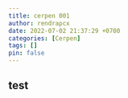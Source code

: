 ```yaml
---
title: cerpen 001
author: rendrapcx
date: 2022-07-02 21:37:29 +0700
categories: [Cerpen]
tags: []
pin: false
---
```


## test
